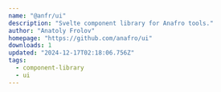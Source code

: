 ```yaml
---
name: "@anfr/ui"
description: "Svelte component library for Anafro tools."
author: "Anatoly Frolov"
homepage: "https://github.com/anafro/ui"
downloads: 1
updated: "2024-12-17T02:18:06.756Z"
tags: 
  - component-library
  - ui
---
```

